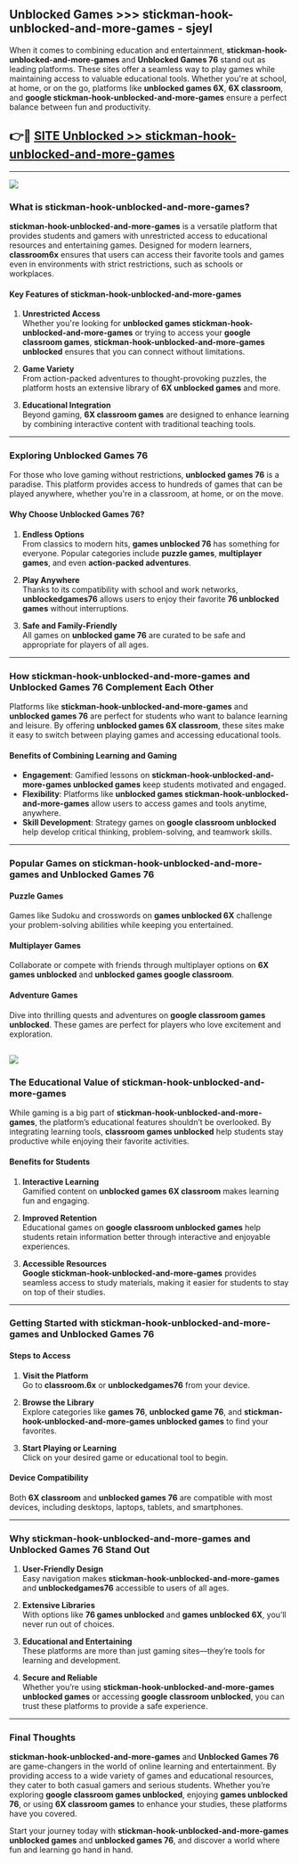 ## Unblocked Games >>> stickman-hook-unblocked-and-more-games - sjeyl 

When it comes to combining education and entertainment, **stickman-hook-unblocked-and-more-games** and **Unblocked Games 76** stand out as leading platforms. These sites offer a seamless way to play games while maintaining access to valuable educational tools. Whether you're at school, at home, or on the go, platforms like **unblocked games 6X**, **6X classroom**, and **google stickman-hook-unblocked-and-more-games** ensure a perfect balance between fun and productivity.
## 👉🔴 [SITE Unblocked >> stickman-hook-unblocked-and-more-games](http://premium.freeplayer.one?title=stickman-hook-unblocked-and-more-games&ref=22JU)
---
<a href="http://premium.freeplayer.one?title=stickman-hook-unblocked-and-more-games&ref=22JU/"><img src="https://github.com/user-attachments/assets/438f12ca-57a4-47a3-8ead-c64da593a1e5"/></a>
### What is stickman-hook-unblocked-and-more-games?  

**stickman-hook-unblocked-and-more-games** is a versatile platform that provides students and gamers with unrestricted access to educational resources and entertaining games. Designed for modern learners, **classroom6x** ensures that users can access their favorite tools and games even in environments with strict restrictions, such as schools or workplaces.  

#### Key Features of stickman-hook-unblocked-and-more-games  

1. **Unrestricted Access**  
   Whether you're looking for **unblocked games stickman-hook-unblocked-and-more-games** or trying to access your **google classroom games**, **stickman-hook-unblocked-and-more-games unblocked** ensures that you can connect without limitations.  

2. **Game Variety**  
   From action-packed adventures to thought-provoking puzzles, the platform hosts an extensive library of **6X unblocked games** and more.  

3. **Educational Integration**  
   Beyond gaming, **6X classroom games** are designed to enhance learning by combining interactive content with traditional teaching tools.  



---

### Exploring Unblocked Games 76  

For those who love gaming without restrictions, **unblocked games 76** is a paradise. This platform provides access to hundreds of games that can be played anywhere, whether you're in a classroom, at home, or on the move.  

#### Why Choose Unblocked Games 76?  

1. **Endless Options**  
   From classics to modern hits, **games unblocked 76** has something for everyone. Popular categories include **puzzle games**, **multiplayer games**, and even **action-packed adventures**.  

2. **Play Anywhere**  
   Thanks to its compatibility with school and work networks, **unblockedgames76** allows users to enjoy their favorite **76 unblocked games** without interruptions.  

3. **Safe and Family-Friendly**  
   All games on **unblocked game 76** are curated to be safe and appropriate for players of all ages.  

---

### How stickman-hook-unblocked-and-more-games and Unblocked Games 76 Complement Each Other  

Platforms like **stickman-hook-unblocked-and-more-games** and **unblocked games 76** are perfect for students who want to balance learning and leisure. By offering **unblocked games 6X classroom**, these sites make it easy to switch between playing games and accessing educational tools.  

#### Benefits of Combining Learning and Gaming  

- **Engagement**: Gamified lessons on **stickman-hook-unblocked-and-more-games unblocked games** keep students motivated and engaged.  
- **Flexibility**: Platforms like **unblocked games stickman-hook-unblocked-and-more-games** allow users to access games and tools anytime, anywhere.  
- **Skill Development**: Strategy games on **google classroom unblocked** help develop critical thinking, problem-solving, and teamwork skills.  

---

### Popular Games on stickman-hook-unblocked-and-more-games and Unblocked Games 76  

#### Puzzle Games  

Games like Sudoku and crosswords on **games unblocked 6X** challenge your problem-solving abilities while keeping you entertained.  

#### Multiplayer Games  

Collaborate or compete with friends through multiplayer options on **6X games unblocked** and **unblocked games google classroom**.  

#### Adventure Games  

Dive into thrilling quests and adventures on **google classroom games unblocked**. These games are perfect for players who love excitement and exploration.  

<a href="http://download.freeplayer.one?title=stickman-hook-unblocked-and-more-games&ref=23D/"><img src="https://github.com/user-attachments/assets/fe0c3e91-c8e1-489c-acf0-e2f614c12fb8"/></a>
---

### The Educational Value of stickman-hook-unblocked-and-more-games  

While gaming is a big part of **stickman-hook-unblocked-and-more-games**, the platform’s educational features shouldn’t be overlooked. By integrating learning tools, **classroom games unblocked** help students stay productive while enjoying their favorite activities.  

#### Benefits for Students  

1. **Interactive Learning**  
   Gamified content on **unblocked games 6X classroom** makes learning fun and engaging.  

2. **Improved Retention**  
   Educational games on **google classroom unblocked games** help students retain information better through interactive and enjoyable experiences.  

3. **Accessible Resources**  
   **Google stickman-hook-unblocked-and-more-games** provides seamless access to study materials, making it easier for students to stay on top of their studies.  

---

### Getting Started with stickman-hook-unblocked-and-more-games and Unblocked Games 76  

#### Steps to Access  

1. **Visit the Platform**  
   Go to **classroom.6x** or **unblockedgames76** from your device.  

2. **Browse the Library**  
   Explore categories like **games 76**, **unblocked game 76**, and **stickman-hook-unblocked-and-more-games unblocked games** to find your favorites.  

3. **Start Playing or Learning**  
   Click on your desired game or educational tool to begin.  

#### Device Compatibility  

Both **6X classroom** and **unblocked games 76** are compatible with most devices, including desktops, laptops, tablets, and smartphones.  

---

### Why stickman-hook-unblocked-and-more-games and Unblocked Games 76 Stand Out  

1. **User-Friendly Design**  
   Easy navigation makes **stickman-hook-unblocked-and-more-games** and **unblockedgames76** accessible to users of all ages.  

2. **Extensive Libraries**  
   With options like **76 games unblocked** and **games unblocked 6X**, you’ll never run out of choices.  

3. **Educational and Entertaining**  
   These platforms are more than just gaming sites—they’re tools for learning and development.  

4. **Secure and Reliable**  
   Whether you’re using **stickman-hook-unblocked-and-more-games unblocked games** or accessing **google classroom unblocked**, you can trust these platforms to provide a safe experience.  

---

### Final Thoughts  

**stickman-hook-unblocked-and-more-games** and **Unblocked Games 76** are game-changers in the world of online learning and entertainment. By providing access to a wide variety of games and educational resources, they cater to both casual gamers and serious students. Whether you’re exploring **google classroom games unblocked**, enjoying **games unblocked 76**, or using **6X classroom games** to enhance your studies, these platforms have you covered.  

Start your journey today with **stickman-hook-unblocked-and-more-games unblocked games** and **unblocked games 76**, and discover a world where fun and learning go hand in hand.  